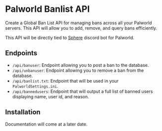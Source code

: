 # Palworld Banlist API
 Create a Global Ban List API for managing bans across all your Palworld servers. This API will allow you to add, remove, and query bans efficiently.

 This API will be directly tied to [Sphere](https://github.com/projectsphere/sphere) discord bot for Palworld.

## Endpoints
 - `/api/banuser`: Endpoint allowing you to post a ban to the database.
 - `/api/unbanuser`: Endpoint allowing you to remove a ban from the database.
 - `/api/banlist.txt`: Endpoint that will be used in your `PalworldSettings.ini`.
 - `/api/bannedusers`: Endpoint that will output a full list of banned users displaying name, user id, and reason.

## Installation
 Documentation will come at a later date.